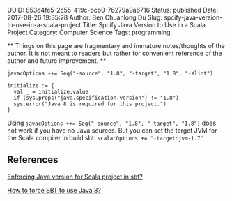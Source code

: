 UUID: 853d4fe5-2c55-419c-bcb0-76279a9a6716
Status: published
Date: 2017-08-26 19:35:28
Author: Ben Chuanlong Du
Slug: spcify-java-version-to-use-in-a-scala-project
Title: Spcify Java Version to Use in a Scala Project
Category: Computer Science
Tags: programming

**
Things on this page are
fragmentary and immature notes/thoughts of the author.
It is not meant to readers
but rather for convenient reference of the author and future improvement.
**

    javacOptions ++= Seq("-source", "1.8", "-target", "1.8", "-Xlint")

    initialize := {
      val _ = initialize.value
      if (sys.props("java.specification.version") != "1.8")
      sys.error("Java 8 is required for this project.")
    }

Using `javacOptions ++= Seq("-source", "1.8", "-target", "1.8")` 
does not work if you have no Java sources.
But you can set the target JVM for the Scala compiler in build.sbt:
`scalacOptions += "-target:jvm-1.7"`

## References

[Enforcing Java version for Scala project in sbt?](https://stackoverflow.com/questions/19208942/enforcing-java-version-for-scala-project-in-sbt)

[How to force SBT to use Java 8?](https://stackoverflow.com/questions/25926111/how-to-force-sbt-to-use-java-8)

